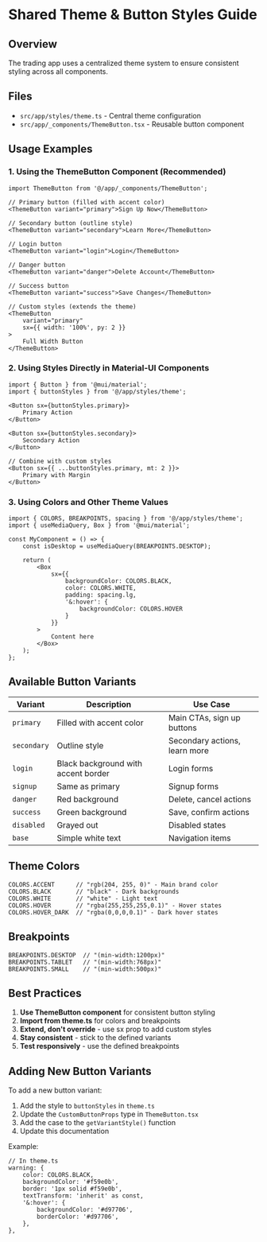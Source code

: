 # Shared Theme & Button Styles Guide

## Overview
The trading app uses a centralized theme system to ensure consistent styling across all components.

## Files
- `src/app/styles/theme.ts` - Central theme configuration
- `src/app/_components/ThemeButton.tsx` - Reusable button component

## Usage Examples

### 1. Using the ThemeButton Component (Recommended)

```tsx
import ThemeButton from '@/app/_components/ThemeButton';

// Primary button (filled with accent color)
<ThemeButton variant="primary">Sign Up Now</ThemeButton>

// Secondary button (outline style)
<ThemeButton variant="secondary">Learn More</ThemeButton>

// Login button
<ThemeButton variant="login">Login</ThemeButton>

// Danger button
<ThemeButton variant="danger">Delete Account</ThemeButton>

// Success button
<ThemeButton variant="success">Save Changes</ThemeButton>

// Custom styles (extends the theme)
<ThemeButton 
    variant="primary" 
    sx={{ width: '100%', py: 2 }}
>
    Full Width Button
</ThemeButton>
```

### 2. Using Styles Directly in Material-UI Components

```tsx
import { Button } from '@mui/material';
import { buttonStyles } from '@/app/styles/theme';

<Button sx={buttonStyles.primary}>
    Primary Action
</Button>

<Button sx={buttonStyles.secondary}>
    Secondary Action
</Button>

// Combine with custom styles
<Button sx={{ ...buttonStyles.primary, mt: 2 }}>
    Primary with Margin
</Button>
```

### 3. Using Colors and Other Theme Values

```tsx
import { COLORS, BREAKPOINTS, spacing } from '@/app/styles/theme';
import { useMediaQuery, Box } from '@mui/material';

const MyComponent = () => {
    const isDesktop = useMediaQuery(BREAKPOINTS.DESKTOP);
    
    return (
        <Box 
            sx={{ 
                backgroundColor: COLORS.BLACK,
                color: COLORS.WHITE,
                padding: spacing.lg,
                '&:hover': {
                    backgroundColor: COLORS.HOVER
                }
            }}
        >
            Content here
        </Box>
    );
};
```

## Available Button Variants

| Variant | Description | Use Case |
|---------|-------------|----------|
| `primary` | Filled with accent color | Main CTAs, sign up buttons |
| `secondary` | Outline style | Secondary actions, learn more |
| `login` | Black background with accent border | Login forms |
| `signup` | Same as primary | Signup forms |
| `danger` | Red background | Delete, cancel actions |
| `success` | Green background | Save, confirm actions |
| `disabled` | Grayed out | Disabled states |
| `base` | Simple white text | Navigation items |

## Theme Colors

```tsx
COLORS.ACCENT      // "rgb(204, 255, 0)" - Main brand color
COLORS.BLACK       // "black" - Dark backgrounds
COLORS.WHITE       // "white" - Light text
COLORS.HOVER       // "rgba(255,255,255,0.1)" - Hover states
COLORS.HOVER_DARK  // "rgba(0,0,0,0.1)" - Dark hover states
```

## Breakpoints

```tsx
BREAKPOINTS.DESKTOP  // "(min-width:1200px)"
BREAKPOINTS.TABLET   // "(min-width:768px)" 
BREAKPOINTS.SMALL    // "(min-width:500px)"
```

## Best Practices

1. **Use ThemeButton component** for consistent button styling
2. **Import from theme.ts** for colors and breakpoints
3. **Extend, don't override** - use sx prop to add custom styles
4. **Stay consistent** - stick to the defined variants
5. **Test responsively** - use the defined breakpoints

## Adding New Button Variants

To add a new button variant:

1. Add the style to `buttonStyles` in `theme.ts`
2. Update the `CustomButtonProps` type in `ThemeButton.tsx`
3. Add the case to the `getVariantStyle()` function
4. Update this documentation

Example:
```tsx
// In theme.ts
warning: {
    color: COLORS.BLACK,
    backgroundColor: '#f59e0b',
    border: '1px solid #f59e0b',
    textTransform: 'inherit' as const,
    '&:hover': {
        backgroundColor: '#d97706',
        borderColor: '#d97706',
    },
},
```
